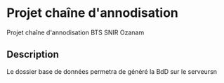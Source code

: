 # Projet chaîne d'annodisation

Projet chaîne d'annodisation BTS SNIR Ozanam

## Description

Le dossier base de données permetra de généré la BdD sur le serveursn
